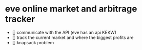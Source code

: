 # eve online market and arbitrage tracker

- [] communicate with the API (eve has an api KEKW)
- [] track the current market and where the biggest profits are
- [] knapsack problem
